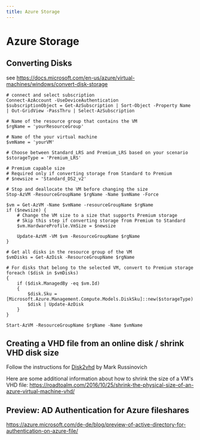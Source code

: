 ```yaml
---
title: Azure Storage
---
```


# Azure Storage

## Converting Disks

see https://docs.microsoft.com/en-us/azure/virtual-machines/windows/convert-disk-storage

````
# connect and select subscription
Connect-AzAccount -UseDeviceAuthentication
$subscriptionObject = Get-AzSubscription | Sort-Object -Property Name | Out-GridView -PassThru | Select-AzSubscription

# Name of the resource group that contains the VM
$rgName = 'yourResourceGroup'

# Name of the your virtual machine
$vmName = 'yourVM'

# Choose between Standard_LRS and Premium_LRS based on your scenario
$storageType = 'Premium_LRS'

# Premium capable size
# Required only if converting storage from Standard to Premium
# $newsize = 'Standard_DS2_v2'

# Stop and deallocate the VM before changing the size
Stop-AzVM -ResourceGroupName $rgName -Name $vmName -Force

$vm = Get-AzVM -Name $vmName -resourceGroupName $rgName
if ($newsize) {
    # Change the VM size to a size that supports Premium storage
    # Skip this step if converting storage from Premium to Standard
    $vm.HardwareProfile.VmSize = $newsize

    Update-AzVM -VM $vm -ResourceGroupName $rgName
}

# Get all disks in the resource group of the VM
$vmDisks = Get-AzDisk -ResourceGroupName $rgName

# For disks that belong to the selected VM, convert to Premium storage
foreach ($disk in $vmDisks)
{
	if ($disk.ManagedBy -eq $vm.Id)
	{
		$disk.Sku = [Microsoft.Azure.Management.Compute.Models.DiskSku]::new($storageType)
		$disk | Update-AzDisk
	}
}

Start-AzVM -ResourceGroupName $rgName -Name $vmName
````

## Creating a VHD file from an online disk / shrink VHD disk size

Follow the instructions for [Disk2vhd](https://docs.microsoft.com/de-de/sysinternals/downloads/disk2vhd) by Mark Russinovich

Here are some additional information about how to shrink the size of a VM's VHD file: https://roadtoalm.com/2016/10/25/shrink-the-physical-size-of-an-azure-virtual-machine-vhd/


## Preview: AD Authentication for Azure fileshares

https://azure.microsoft.com/de-de/blog/preview-of-active-directory-for-authentication-on-azure-file/